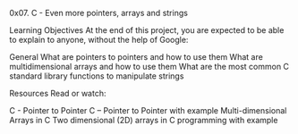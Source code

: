 0x07. C - Even more pointers, arrays and strings

Learning Objectives
At the end of this project, you are expected to be able to explain to anyone, without the help of Google:

General
What are pointers to pointers and how to use them
What are multidimensional arrays and how to use them
What are the most common C standard library functions to manipulate strings

Resources
Read or watch:

C - Pointer to Pointer
C – Pointer to Pointer with example
Multi-dimensional Arrays in C
Two dimensional (2D) arrays in C programming with example
